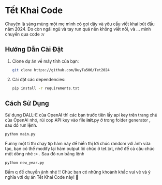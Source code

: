 # Tết Khai Code 

Chuyện là sáng mùng một mẹ mình có gọi dậy và yêu cầu viết khai bút đầu năm 2024. Do còn ngái ngủ và tay run quá nên không viết nổi, và ... mình chuyển qua code :v 

## Hướng Dẫn Cài Đặt

1. Clone dự án về máy tính của bạn:

    ```bash
    git clone https://github.com/DuyTa506/Tet2024
    ```

2. Cài đặt các dependencies:

    ```bash
    pip install -r requirements.txt
    ```

## Cách Sử Dụng

Sử dụng DALL-E của OpenAI thì các bạn trước tiên lấy api key trên trang chủ của OpenAI nhó, rùi cop API key vào file __init__.py ở trong folder generator , sau đó run lệnh.

```bash
python main.py
```

Funny một tí thì chạy típ hàm này để hiển thị lời chúc random với ảnh vừa tạo, bạn có thể modify lại hàm output lời chúc ở tet.txt, nhớ để cả câu chúc một dòng nhé :> . Sau đó run bằng lệnh

```bash
python new_year.py
```

Bấm q để chuyển ảnh nhé !!
Chúc bạn có những khoảnh khắc vui vẻ và ý nghĩa với dự án Tết Khai Code này! 🎉
